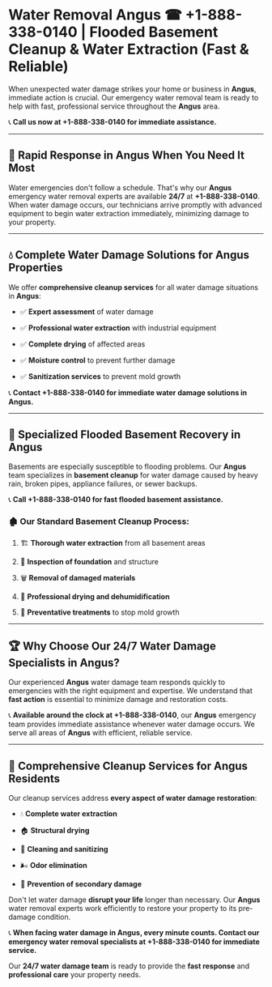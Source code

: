 # Water Removal Angus ☎ +1-888-338-0140 | Flooded Basement Cleanup & Water Extraction (Fast & Reliable)

When unexpected water damage strikes your home or business in **Angus**, immediate action is crucial. Our emergency water removal team is ready to help with fast, professional service throughout the **Angus** area. 

📞 **Call us now at +1-888-338-0140 for immediate assistance.**
---
## 🚀 Rapid Response in Angus When You Need It Most
Water emergencies don't follow a schedule. That's why our **Angus** emergency water removal experts are available **24/7** at **+1-888-338-0140**. When water damage occurs, our technicians arrive promptly with advanced equipment to begin water extraction immediately, minimizing damage to your property.
---
## 💧 Complete Water Damage Solutions for Angus Properties
We offer **comprehensive cleanup services** for all water damage situations in **Angus**:
- ✅ **Expert assessment** of water damage  
- ✅ **Professional water extraction** with industrial equipment  
- ✅ **Complete drying** of affected areas  
- ✅ **Moisture control** to prevent further damage  
- ✅ **Sanitization services** to prevent mold growth  
📞 **Contact +1-888-338-0140 for immediate water damage solutions in Angus.**
---
## 🌊 Specialized Flooded Basement Recovery in Angus
Basements are especially susceptible to flooding problems. Our **Angus** team specializes in **basement cleanup** for water damage caused by heavy rain, broken pipes, appliance failures, or sewer backups. 
📞 **Call +1-888-338-0140 for fast flooded basement assistance.**
### 🏚️ Our Standard Basement Cleanup Process:
1. 🏗️ **Thorough water extraction** from all basement areas  
2. 🔎 **Inspection of foundation** and structure  
3. 🗑️ **Removal of damaged materials**  
4. 💨 **Professional drying and dehumidification**  
5. 🚫 **Preventative treatments** to stop mold growth  
---
## 🏆 Why Choose Our 24/7 Water Damage Specialists in Angus?
Our experienced **Angus** water damage team responds quickly to emergencies with the right equipment and expertise. We understand that **fast action** is essential to minimize damage and restoration costs.
📞 **Available around the clock at +1-888-338-0140**, our **Angus** emergency team provides immediate assistance whenever water damage occurs. We serve all areas of **Angus** with efficient, reliable service.
---
## 🧹 Comprehensive Cleanup Services for Angus Residents
Our cleanup services address **every aspect of water damage restoration**:
- 💧 **Complete water extraction**  
- 🏠 **Structural drying**  
- 🧼 **Cleaning and sanitizing**  
- 🌬️ **Odor elimination**  
- 🚫 **Prevention of secondary damage**  
Don't let water damage **disrupt your life** longer than necessary. Our **Angus** water removal experts work efficiently to restore your property to its pre-damage condition.
📞 **When facing water damage in Angus, every minute counts. Contact our emergency water removal specialists at +1-888-338-0140 for immediate service.**
Our **24/7 water damage team** is ready to provide the **fast response** and **professional care** your property needs.
